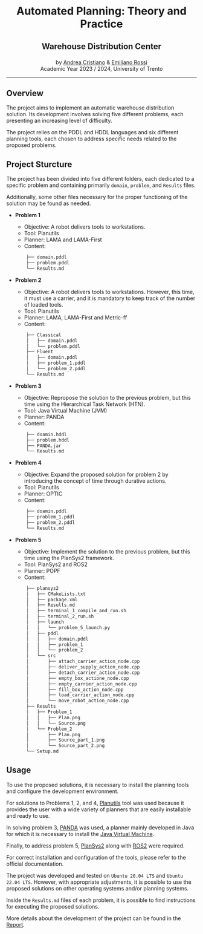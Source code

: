 <div align="center">
	<h1> Automated Planning: Theory and Practice </h1>
</div>

## <p align="center"> Warehouse Distribution Center </p>

<div align="center">
  	by <a href="https://github.com/andy295">Andrea Cristiano</a> & <a href="https://github.com/rossiemiliano">Emiliano Rossi</a>
	<br>
	Academic Year 2023 / 2024, University of Trento
</div>

---

## Overview

The project aims to implement an automatic warehouse distribution solution. Its development involves solving five different problems, each presenting an increasing level of difficulty.

The project relies on the PDDL and HDDL languages and six different planning tools, each chosen to address specific needs related to the proposed problems.

## Project Sturcture

The project has been divided into five different folders, each dedicated to a specific problem and containing primarily `domain`, `problem`, and `Results` files.

Additionally, some other files necessary for the proper functioning of the solution may be found as needed.

- **Problem 1**
	- Objective: A robot delivers tools to workstations.
	- Tool: Planutils
	- Planner: LAMA and LAMA-First
	- Content:
	```bash
		├── domain.pddl
		├── problem.pddl
		└── Results.md
	```

- **Problem 2**
	- Objective: A robot delivers tools to workstations. However, this time, it must use a carrier, and it is mandatory to keep track of the number of loaded tools.
	- Tool: Planutils
	- Planner: LAMA, LAMA-First and Metric-ff
	- Content:
	```bash
		├── Classical
		│   ├── domain.pddl
		│   └── problem.pddl
		├── Fluent
		│   ├── domain.pddl
		│   ├── problem_1.pddl
		│   └── problem_2.pddl
		└── Results.md
	```

- **Problem 3**
	- Objective: Repropose the solution to the previous problem, but this time using the Hierarchical Task Network (HTN).
	- Tool: Java Virtual Machine (JVM)
	- Planner: PANDA
	- Content:
	```bash
		├── doamin.hddl
		├── problem.hddl
		├── PANDA.jar
		└── Results.md
	```

- **Problem 4**
	- Objective: Expand the proposed solution for problem 2 by introducing the concept of time through durative actions.
	- Tool: Planutils
	- Planner: OPTIC
	- Content:
	```bash
		├── doamin.pddl
		├── problem_1.pddl
		├── problem_2.pddl
		└── Results.md
	```

- **Problem 5**
	- Objective: Implement the solution to the previous problem, but this time using the PlanSys2 framework.
	- Tool: PlanSys2 and ROS2
	- Planner: POPF
	- Content:
	```bash
		├── plansys2
		│   ├── CMakeLists.txt
		│   ├── package.xml
		│   ├── Results.md
		│   ├── terminal_1_compile_and_run.sh
		│   ├── terminal_2_run.sh
		│   ├── launch
		│   │   └── problem_5_launch.py
		│   ├── pddl
		│   │   ├── domain.pddl
		│   │   ├── problem_1
		│   │   └── problem_2
		│   └── src
		│       ├── attach_carrier_action_node.cpp
		│       ├── deliver_supply_action_node.cpp
		│       ├── detach_carrier_action_node.cpp
		│       ├── empty_box_actione_node.cpp
		│       ├── empty_carrier_action_node.cpp
		│       ├── fill_box_action_node.cpp
		│       ├── load_carrier_action_node.cpp
		│       └── move_robot_action_node.cpp
		├── Results
		│   ├── Problem_1
		│   │   ├── Plan.png
		│   │   └── Source.png
		│   └── Problem_2
		│       ├── Plan.png
		│       ├── Source_part_1.png
		│       └── Source_part_2.png
		└── Setup.md
	```

## Usage

To use the proposed solutions, it is necessary to install the planning tools and configure the development environment.

For solutions to Problems 1, 2, and 4, [Planutils](https://github.com/AI-Planning/planutils) tool was used because it provides the user with a wide variety of planners that are easily installable and ready to use.

In solving problem 3, [PANDA](https://www.uni-ulm.de/en/in/ki/research/software/panda/panda-planning-system/) was used, a planner mainly developed in Java for which it is necessary to install the [Java Virtual Machine](https://www.java.com/en/download/manual.jsp).

Finally, to address problem 5, [PlanSys2](https://github.com/PlanSys2/ros2_planning_system) along with [ROS2](https://docs.ros.org/en/humble/) were required.

For correct installation and configuration of the tools, please refer to the official documentation.

The project was developed and tested on `Ubuntu 20.04 LTS` and `Ubuntu 22.04 LTS`. However, with appropriate adjustments, it is possible to use the proposed solutions on other operating systems and/or planning systems.

Inside the `Results.md` files of each problem, it is possible to find instructions for executing the proposed solutions.

More details about the development of the project can be found in the [Report](https://github.com/andy295/Automated-Planning-Project/blob/main/Report.pdf).
